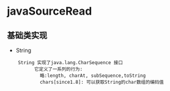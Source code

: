 # javaSourceRead


## 基础类实现

* String

```
	String 实现了java.lang.CharSequence 接口
		  它定义了一系列的行为:
		    略:length, charAt, subSequence,toString
		    chars[since1.8]: 可以获取String的char数组的编码值
```
